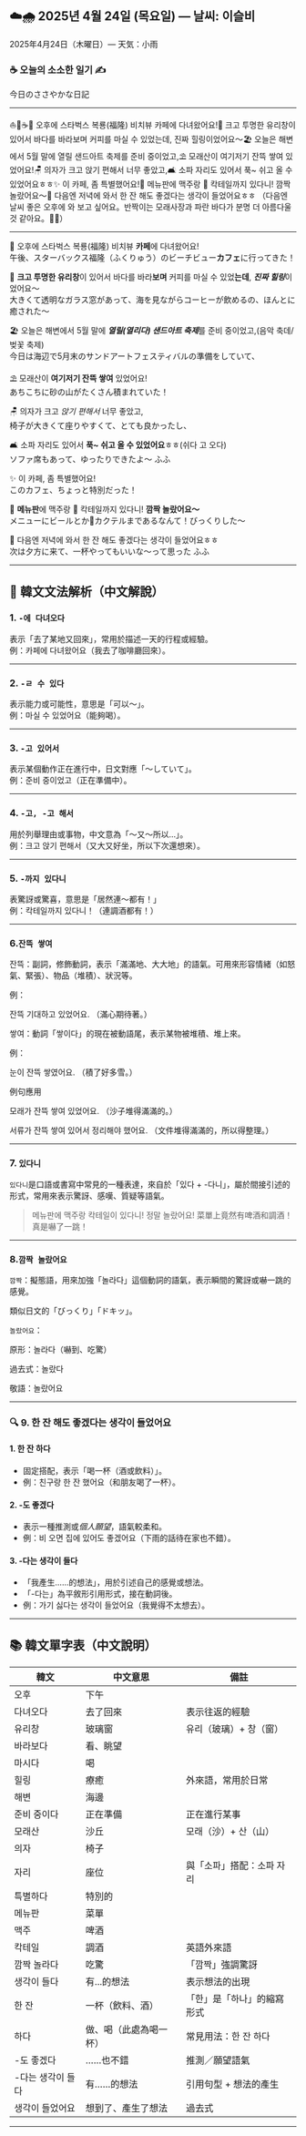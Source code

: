 ## ☁️🌧 2025년 4월 24일 (목요일) — 날씨: 이슬비  
2025年4月24日（木曜日）— 天気：小雨

### ☕ 오늘의 소소한 일기 ✍️  
今日のささやかな日記

---

⛵️🛶☕️🥐 오후에 스타벅스 복룡(福隆) 비치뷰 카페에 다녀왔어요!🌊 크고 투명한 유리창이 있어서 바다를 바라보며 커피를 마실 수 있었는데, 진짜 힐링이었어요〜🏖️ 오늘은 해변에서 5월 말에 열릴 샌드아트 축제를 준비 중이었고,⛱️ 모래산이 여기저기 잔뜩 쌓여 있었어요!🪑 의자가 크고 앉기 편해서 너무 좋았고,🛋️ 소파 자리도 있어서 푹~ 쉬고 올 수 있었어요ㅎㅎ✨ 이 카페, 좀 특별했어요!🍺 메뉴판에 맥주랑 🍹 칵테일까지 있다니! 깜짝 놀랐어요〜🌇 다음엔 저녁에 와서 한 잔 해도 좋겠다는 생각이 들었어요ㅎㅎ （다음엔 날씨 좋은 오후에 와 보고 싶어요。반짝이는 모래사장과 파란 바다가 분명 더 아름다울 것 같아요。🌊✨）

---

📍 오후에 스타벅스 복룡(福隆) 비치뷰 **카페**에 다녀왔어요!  
午後、スターバックス福隆（ふくりゅう）のビーチビュー**カフェ**に行ってきた！

🌊 **크고 투명한 유리창**이 있어서 바다를 바라**보며** 커피를 마실 수 있었**는데**, ***진짜 힐링***이었어요〜  
大きくて透明なガラス窓があって、海を見ながらコーヒーが飲めるの、ほんとに癒された〜

🏖️ 오늘은 해변에서 5월 말에 ***열릴(열리다) 샌드아트 축제***를 준비 중이었고,(음악 축데/벚꽃 축제)  
今日は海辺で5月末のサンドアートフェスティバルの準備をしていて、

⛱️ 모래산이 **여기저기 잔뜩 쌓여** 있었어요!  
あちこちに砂の山がたくさん積まれていた！

🪑 의자가 크고 *앉기 편해서* 너무 좋았고,  
椅子が大きくて座りやすくて、とても良かったし、

🛋️ 소파 자리도 있어서 **푹~ 쉬고 올 수 있었어요**ㅎㅎ(쉬다 고 오다)  
ソファ席もあって、ゆったりできたよ〜 ふふ

✨ 이 카페, 좀 특별했어요!  
このカフェ、ちょっと特別だった！

🍺 **메뉴판**에 맥주랑 🍹 칵테일까지 있다니! **깜짝 놀랐어요〜**  
メニューにビールとか🍹カクテルまであるなんて！びっくりした〜

🌇 다음엔 저녁에 와서 한 잔 해도 좋겠다는 생각이 들었어요ㅎㅎ  
次は夕方に来て、一杯やってもいいな〜って思った ふふ

---

## 🧠 韓文文法解析（中文解說）

### 1. `-에 다녀오다`  
表示「去了某地又回來」，常用於描述一天的行程或經驗。  
例：카페에 다녀왔어요（我去了咖啡廳回來）。

---

### 2. `-ㄹ 수 있다`  
表示能力或可能性，意思是「可以～」。  
例：마실 수 있었어요（能夠喝）。

---

### 3. `-고 있어서`  
表示某個動作正在進行中，日文對應「〜していて」。  
例：준비 중이었고（正在準備中）。

---

### 4. `-고, -고 해서`  
用於列舉理由或事物，中文意為「～又～所以...」。  
例：크고 앉기 편해서（又大又好坐，所以下次還想來）。

---

### 5. `-까지 있다니`  
表驚訝或驚喜，意思是「居然連～都有！」  
例：칵테일까지 있다니！（連調酒都有！）

---

### 6.`잔뜩 쌓여`

잔뜩：副詞，修飾動詞，表示「滿滿地、大大地」的語氣。可用來形容情緒（如怒氣、緊張）、物品（堆積）、狀況等。

例：

잔뜩 기대하고 있었어요.
（滿心期待著。）

쌓여：動詞「쌓이다」的現在被動語尾，表示某物被堆積、堆上來。

例：

눈이 잔뜩 쌓였어요.
（積了好多雪。）

例句應用

모래가 잔뜩 쌓여 있었어요.
（沙子堆得滿滿的。）

서류가 잔뜩 쌓여 있어서 정리해야 했어요.
（文件堆得滿滿的，所以得整理。）

---

### 7. `있다니`

`있다니`是口語或書寫中常見的一種表達，來自於「있다 + -다니」，屬於間接引述的形式，常用來表示驚訝、感嘆、質疑等語氣。

> 메뉴판에 맥주랑 칵테일이 있다니! 정말 놀랐어요!
菜單上竟然有啤酒和調酒！真是嚇了一跳！

---

### 8.`깜짝 놀랐어요`

`깜짝`：擬態語，用來加強「놀라다」這個動詞的語氣，表示瞬間的驚訝或嚇一跳的感覺。

類似日文的「びっくり」「ドキッ」。

`놀랐어요`：

原形：놀라다（嚇到、吃驚）

過去式：놀랐다

敬語：놀랐어요

---

### 🔍 9. 한 잔 해도 좋겠다는 생각이 들었어요

#### 1. **한 잔 하다**
- 固定搭配，表示「喝一杯（酒或飲料）」。
- 例：친구랑 한 잔 했어요（和朋友喝了一杯）。

#### 2. **-도 좋겠다**
- 表示一種推測或*個人願望*，語氣較柔和。
- 例：비 오면 집에 있어도 좋겠어요（下雨的話待在家也不錯）。

#### 3. **-다는 생각이 들다**
- 「我產生……的想法」，用於引述自己的感覺或想法。
- 「-다는」為平敘形引用形式，接在動詞後。
- 例：가기 싫다는 생각이 들었어요（我覺得不太想去）。

---

## 📚 韓文單字表（中文說明）

| 韓文           | 中文意思     | 備註                         |
|----------------|--------------|------------------------------|
| 오후           | 下午         |                              |
| 다녀오다       | 去了回來     | 表示往返的經驗               |
| 유리창         | 玻璃窗       | 유리（玻璃）+ 창（窗）       |
| 바라보다       | 看、眺望     |                              |
| 마시다         | 喝           |                              |
| 힐링           | 療癒         | 外來語，常用於日常           |
| 해변           | 海邊         |                              |
| 준비 중이다    | 正在準備     | 正在進行某事                 |
| 모래산         | 沙丘         | 모래（沙）+ 산（山）         |
| 의자           | 椅子         |                              |
| 자리           | 座位         | 與「소파」搭配：소파 자리   |
| 특별하다       | 特別的       |                              |
| 메뉴판         | 菜單         |                              |
| 맥주           | 啤酒         |                              |
| 칵테일         | 調酒         | 英語外來語                   |
| 깜짝 놀라다    | 吃驚         | 「깜짝」強調驚訝             |
| 생각이 들다    | 有...的想法  | 表示想法的出現               |
| 한 잔                        | 一杯（飲料、酒）       | 「한」是「하나」的縮寫形式 |
| 하다                         | 做、喝（此處為喝一杯） | 常見用法：한 잔 하다     |
| -도 좋겠다                   | ……也不錯               | 推測／願望語氣           |
| -다는 생각이 들다           | 有……的想法             | 引用句型 + 想法的產生     |
| 생각이 들었어요             | 想到了、產生了想法     | 過去式                   |

---

